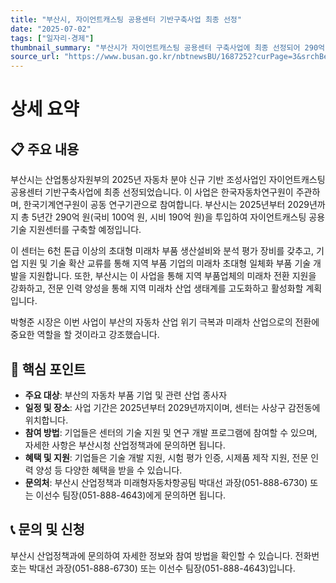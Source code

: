 ```yaml
---
title: "부산시, 자이언트캐스팅 공용센터 기반구축사업 최종 선정"
date: "2025-07-02"
tags: ["일자리·경제"]
thumbnail_summary: "부산시가 자이언트캐스팅 공용센터 구축사업에 최종 선정되어 290억 원을 투입합니다."
source_url: "https://www.busan.go.kr/nbtnewsBU/1687252?curPage=3&srchBeginDt=&srchEndDt=&srchKey=&srchText="
---
```


# 상세 요약

## 📋 주요 내용
부산시는 산업통상자원부의 2025년 자동차 분야 신규 기반 조성사업인 자이언트캐스팅 공용센터 기반구축사업에 최종 선정되었습니다. 이 사업은 한국자동차연구원이 주관하며, 한국기계연구원이 공동 연구기관으로 참여합니다. 부산시는 2025년부터 2029년까지 총 5년간 290억 원(국비 100억 원, 시비 190억 원)을 투입하여 자이언트캐스팅 공용기술 지원센터를 구축할 예정입니다.

이 센터는 6천 톤급 이상의 초대형 미래차 부품 생산설비와 분석 평가 장비를 갖추고, 기업 지원 및 기술 확산 교류를 통해 지역 부품 기업의 미래차 초대형 일체화 부품 기술 개발을 지원합니다. 또한, 부산시는 이 사업을 통해 지역 부품업체의 미래차 전환 지원을 강화하고, 전문 인력 양성을 통해 지역 미래차 산업 생태계를 고도화하고 활성화할 계획입니다.

박형준 시장은 이번 사업이 부산의 자동차 산업 위기 극복과 미래차 산업으로의 전환에 중요한 역할을 할 것이라고 강조했습니다. 

## 🎯 핵심 포인트
- **주요 대상**: 부산의 자동차 부품 기업 및 관련 산업 종사자
- **일정 및 장소**: 사업 기간은 2025년부터 2029년까지이며, 센터는 사상구 감전동에 위치합니다.
- **참여 방법**: 기업들은 센터의 기술 지원 및 연구 개발 프로그램에 참여할 수 있으며, 자세한 사항은 부산시청 산업정책과에 문의하면 됩니다.
- **혜택 및 지원**: 기업들은 기술 개발 지원, 시험 평가 인증, 시제품 제작 지원, 전문 인력 양성 등 다양한 혜택을 받을 수 있습니다.
- **문의처**: 부산시 산업정책과 미래형자동차항공팀 박대선 과장(051-888-6730) 또는 이선수 팀장(051-888-4643)에게 문의하면 됩니다.

## 📞 문의 및 신청
부산시 산업정책과에 문의하여 자세한 정보와 참여 방법을 확인할 수 있습니다. 전화번호는 박대선 과장(051-888-6730) 또는 이선수 팀장(051-888-4643)입니다.